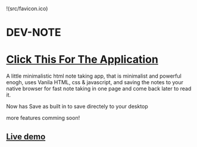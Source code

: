 !(src/favicon.ico)

# DEV-NOTE

# [Click This For The Application](https://imagineeeinc.github.io/DEV-NOTE/src/index.html)

A little minimalistic html note taking app, that is minimalist and powerful enogh, uses Vanila HTML, css & javascript, and saving the notes to your native browser for fast note taking in one page and come back later to read it.

Now has Save as built in to save directely to your desktop

more features comming soon!

## [Live demo](https://imagineeeinc.github.io/DEV-NOTE/src/index.html)
